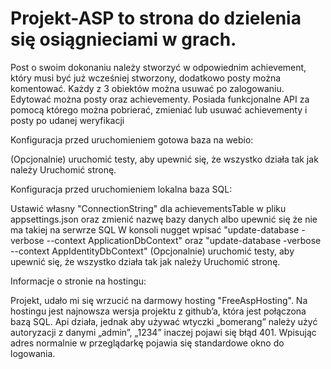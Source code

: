 # Projekt-ASP to strona do dzielenia się osiągnieciami w grach. 
Post o swoim dokonaniu należy stworzyć w odpowiednim achievement, który musi być już wcześniej stworzony, dodatkowo posty można komentować.
Każdy z 3 obiektów można usuwać po zalogowaniu.
Edytować można posty oraz achievementy. 
Posiada funkcjonalne API za pomocą którego można pobrierać, zmieniać lub usuwać achievementy i posty po udanej weryfikacji

Konfiguracja przed uruchomieniem gotowa baza na webio:

(Opcjonalnie) uruchomić testy, aby upewnić się, że wszystko działa tak jak należy
Uruchomić stronę.


Konfiguracja przed uruchomieniem lokalna baza SQL:

Ustawić własny "ConnectionString" dla achievementsTable w pliku appsettings.json oraz zmienić nazwę bazy danych albo upewnić się że nie ma takiej na serwrze SQL
W konsoli nugget wpisać "update-database -verbose --context ApplicationDbContext" oraz "update-database -verbose --context AppIdentityDbContext"
(Opcjonalnie) uruchomić testy, aby upewnić się, że wszystko działa tak jak należy
Uruchomić stronę.


Informacje o stronie na hostingu:

Projekt, udało mi się wrzucić na darmowy hosting "FreeAspHosting".
Na hostingu jest najnowsza wersja projektu z github’a, która jest połączona bazą SQL.
Api działa, jednak  aby używać wtyczki „bomerang” należy użyć autoryzacji z danymi „admin”, „1234” inaczej pojawi się błąd  401.
Wpisując adres normalnie w przeglądarkę pojawia się standardowe okno do logowania.
